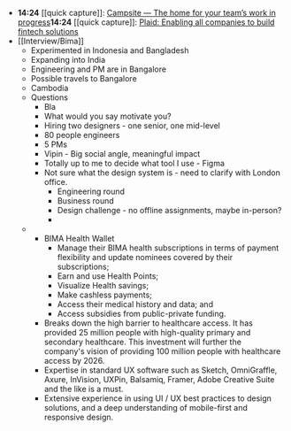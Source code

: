- **14:24** [[quick capture]]:  [Campsite — The home for your team’s work in progress](https://www.campsite.design/)**14:24** [[quick capture]]:  [Plaid: Enabling all companies to build fintech solutions](https://plaid.com/)
- [[Interview/Bima]]
	- Experimented in Indonesia and Bangladesh
	- Expanding into India
	- Engineering and PM are in Bangalore
	- Possible travels to Bangalore
	- Cambodia
	- Questions
		- Bla
		- What would you say motivate you?
		- Hiring two designers - one senior, one mid-level
		- 80 people engineers
		- 5 PMs
		- Vipin - Big social angle, meaningful impact
		- Totally up to me to decide what tool I use - Figma
		- Not sure what the design system is - need to clarify with London office.
			- Engineering round
			- Business round
			- Design challenge - no offline assignments, maybe in-person?
			-
	-
		- BIMA Health Wallet
			- Manage their BIMA health subscriptions in terms of payment flexibility and update nominees covered by their subscriptions;
			- Earn and use Health Points;
			- Visualize Health savings;
			- Make cashless payments;
			- Access their medical history and data; and
			- Access subsidies from public-private funding.
		- Breaks down the high barrier to healthcare access. It has provided 25 million people with high-quality primary and secondary healthcare. This investment will further the company's vision of providing 100 million people with healthcare access by 2026.
		- Expertise in standard UX software such as Sketch, OmniGraffle, Axure, InVision, UXPin, Balsamiq, Framer, Adobe Creative Suite and the like is a must.
		- Extensive experience in using UI / UX best practices to design solutions, and a deep understanding of mobile-first and responsive design.